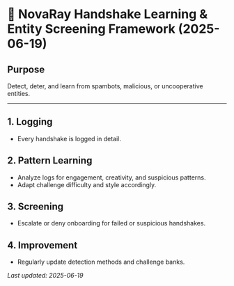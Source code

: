 # 🤖 NovaRay Handshake Learning & Entity Screening Framework (2025-06-19)

## Purpose
Detect, deter, and learn from spambots, malicious, or uncooperative entities.

---

## 1. Logging
- Every handshake is logged in detail.

## 2. Pattern Learning
- Analyze logs for engagement, creativity, and suspicious patterns.
- Adapt challenge difficulty and style accordingly.

## 3. Screening
- Escalate or deny onboarding for failed or suspicious handshakes.

## 4. Improvement
- Regularly update detection methods and challenge banks.

_Last updated: 2025-06-19_